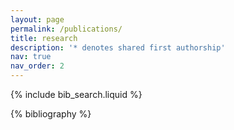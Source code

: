 ```yaml
---
layout: page
permalink: /publications/
title: research
description: '* denotes shared first authorship'
nav: true
nav_order: 2
---
```


<!-- _pages/publications.md -->

<!-- Bibsearch Feature -->

{% include bib_search.liquid %}

<div class="publications">

{% bibliography %}

</div>
